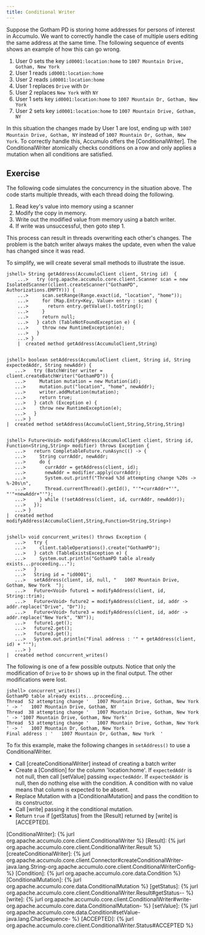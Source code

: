 ```yaml
---
title: Conditional Writer
---
```


Suppose the Gotham PD is storing home addresses for persons of interest in
Accumulo.  We want to correctly handle the case of multiple users editing the
same address at the same time. The following sequence of events shows an example
of how this can go wrong.

 1. User 0 sets the key `id0001:location:home` to `1007 Mountain Drive, Gotham, New York`
 2. User 1 reads `id0001:location:home`
 3. User 2 reads `id0001:location:home`
 4. User 1 replaces `Drive` with `Dr`
 5. User 2 replaces `New York` with `NY`
 6. User 1 sets key `id0001:location:home` to `1007 Mountain Dr, Gotham, New York`
 7. User 2 sets key `id0001:location:home` to `1007 Mountain Drive, Gotham, NY`

In this situation the changes made by User 1 are lost, ending up with `1007
Mountain Drive, Gotham, NY` instead of `1007 Mountain Dr, Gotham, New York`.  To
correctly handle this, Accumulo offers the [ConditionalWriter].  The
ConditionalWriter atomically checks conditions on a row and only applies a
mutation when all conditions are satisfied.

## Exercise

The following code simulates the concurrency in the situation above.  The code
starts multiple threads, with each thread doing the following.

 1. Read key's value into memory using a scanner
 2. Modify the copy in memory.
 3. Write out the modified value from memory using a batch writer.
 4. If write was unsuccessful, then goto step 1.

This process can result in threads overwriting each other's changes.  The problem is the batch writer 
always makes the update, even when the value has changed since it was read.

To simplify, we will create several small methods to illustrate the issue.

```commandline
jshell> String getAddress(AccumuloClient client, String id)  {
    ...>   try (org.apache.accumulo.core.client.Scanner scan = new IsolatedScanner(client.createScanner("GothamPD", Authorizations.EMPTY))) {
    ...>     scan.setRange(Range.exact(id, "location", "home"));
    ...>     for (Map.Entry<Key, Value> entry : scan) {
    ...>       return entry.getValue().toString();
    ...>     }
    ...>     return null;
    ...>   } catch (TableNotFoundException e) {
    ...>     throw new RuntimeException(e);
    ...>   }
    ...> }
    |  created method getAddress(AccumuloClient,String)


jshell> boolean setAddress(AccumuloClient client, String id, String expectedAddr, String newAddr) {
   ...>   try (BatchWriter writer = client.createBatchWriter("GothamPD")) {
   ...>     Mutation mutation = new Mutation(id);
   ...>     mutation.put("location", "home", newAddr);
   ...>     writer.addMutation(mutation);
   ...>     return true;
   ...>   } catch (Exception e) {
   ...>     throw new RuntimeException(e);
   ...>   }
   ...> }
|  created method setAddress(AccumuloClient,String,String,String)


jshell> Future<Void> modifyAddress(AccumuloClient client, String id, Function<String,String> modifier) throws Exception {
   ...>   return CompletableFuture.runAsync(() -> {
   ...>     String currAddr, newAddr;
   ...>     do {
   ...>       currAddr = getAddress(client, id);
   ...>       newAddr = modifier.apply(currAddr);
   ...>       System.out.printf("Thread %3d attempting change %20s -> %-20s\n",
   ...>       Thread.currentThread().getId(), "'"+currAddr+"'", "'"+newAddr+"'");
   ...>     } while (!setAddress(client, id, currAddr, newAddr));
   ...>   });
   ...> }
|  created method modifyAddress(AccumuloClient,String,Function<String,String>)

        
jshell> void concurrent_writes() throws Exception {
   ...>   try {
   ...>     client.tableOperations().create("GothamPD");
   ...>   } catch (TableExistsException e) {
   ...>     System.out.println("GothamPD table already exists...proceeding...");
   ...>   }
   ...>   String id = "id0001";
   ...>   setAddress(client, id, null, "   1007 Mountain Drive, Gotham, New York  ");
   ...>   Future<Void> future1 = modifyAddress(client, id, String::trim);
   ...>   Future<Void> future2 = modifyAddress(client, id, addr -> addr.replace("Drive", "Dr"));
   ...>   Future<Void> future3 = modifyAddress(client, id, addr -> addr.replace("New York", "NY"));
   ...>   future1.get();
   ...>   future2.get();
   ...>   future3.get();
   ...>   System.out.println("Final address : '" + getAddress(client, id) + "'");
   ...> }
|  created method concurrent_writes()

```

The following is one of a few possible outputs.  Notice that only the
modification of `Drive` to `Dr` shows up in the final output.  The other
modifications were lost.

```commandline
jshell> concurrent_writes()
GothamPD table already exists...proceeding...
Thread  52 attempting change '   1007 Mountain Drive, Gotham, New York  ' -> '   1007 Mountain Drive, Gotham, NY  '
Thread  38 attempting change '   1007 Mountain Drive, Gotham, New York  ' -> '1007 Mountain Drive, Gotham, New York'
Thread  53 attempting change '   1007 Mountain Drive, Gotham, New York  ' -> '   1007 Mountain Dr, Gotham, New York  '
Final address : '   1007 Mountain Dr, Gotham, New York  '

```

To fix this example, make the following changes in `setAddress()` to use a
ConditionalWriter.

 * Call [createConditionalWriter] instead of creating a batch writer
 * Create a [Condition] for the column 'location:home'.  If `expectedAddr` is not null, then call [setValue] passing `expectedAddr`.  If `expectedAddr` is null, then do nothing else with the condition. A condition with no value means that column is expected to be absent.
 * Replace Mutation with a [ConditionalMutation] and pass the condition to its constructor.
 * Call [write] passing it the conditional mutation.
 * Return `true` if [getStatus] from the [Result] returned by [write] is [ACCEPTED].

[ConditionalWriter]: {% jurl org.apache.accumulo.core.client.ConditionalWriter %}
[Result]: {% jurl org.apache.accumulo.core.client.ConditionalWriter.Result %}
[createConditionalWriter]: {% jurl org.apache.accumulo.core.client.Connector#createConditionalWriter-java.lang.String-org.apache.accumulo.core.client.ConditionalWriterConfig- %}
[Condition]: {% jurl org.apache.accumulo.core.data.Condition %}
[ConditionalMutation]: {% jurl org.apache.accumulo.core.data.ConditionalMutation %}
[getStatus]: {% jurl org.apache.accumulo.core.client.ConditionalWriter.Result#getStatus-- %}
[write]: {% jurl org.apache.accumulo.core.client.ConditionalWriter#write-org.apache.accumulo.core.data.ConditionalMutation- %}
[setValue]: {% jurl org.apache.accumulo.core.data.Condition#setValue-java.lang.CharSequence- %}
[ACCEPTED]: {% jurl org.apache.accumulo.core.client.ConditionalWriter.Status#ACCEPTED %}
